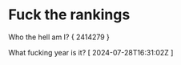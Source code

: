 # Fuck the rankings

Who the hell am I?
{ 2414279 }

What fucking year is it?
[ 2024-07-28T16:31:02Z ]
